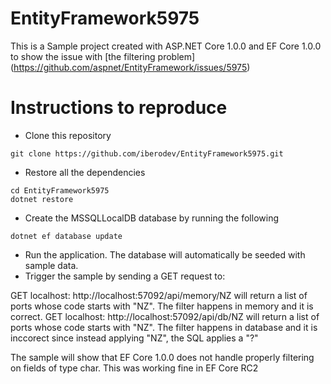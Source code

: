 # EntityFramework5975

This is a Sample project created with ASP.NET Core 1.0.0 and EF Core 1.0.0
to show the issue with [the filtering problem] (https://github.com/aspnet/EntityFramework/issues/5975)

# Instructions to reproduce
* Clone this repository 
```
git clone https://github.com/iberodev/EntityFramework5975.git
```
* Restore all the dependencies
```
cd EntityFramework5975
dotnet restore
```
* Create the MSSQLLocalDB database by running the following
```
dotnet ef database update
```
* Run the application. The database will automatically be seeded with sample data.
* Trigger the sample by sending a GET request to:

GET localhost: http://localhost:57092/api/memory/NZ will return a list of ports whose code starts with "NZ". The filter happens in memory and it is correct.
GET localhost: http://localhost:57092/api/db/NZ will return a list of ports whose code starts with "NZ". The filter happens in database and it is inccorect since instead applying "NZ", the SQL applies a "?"

The sample will show that EF Core 1.0.0 does not handle properly filtering on fields of type char. This was working fine in EF Core RC2
